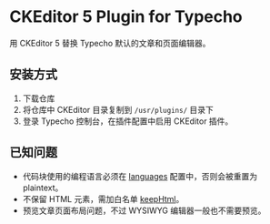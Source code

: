 # CKEditor 5 Plugin for Typecho

用 CKEditor 5 替换 Typecho 默认的文章和页面编辑器。

## 安装方式

1. 下载仓库
2. 将仓库中 CKEditor 目录复制到 `/usr/plugins/` 目录下
3. 登录 Typecho 控制台，在插件配置中启用 CKEditor 插件。

## 已知问题

- 代码块使用的编程语言必须在 [languages](https://ckeditor.com/docs/ckeditor5/latest/features/code-blocks.html#configuring-code-block-languages) 配置中，否则会被重置为 plaintext。
- 不保留 HTML 元素，需加白名单 [keepHtml](https://ckeditor.com/docs/ckeditor5/latest/api/module_markdown-gfm_gfmdataprocessor-GFMDataProcessor.html#function-keepHtml)。
- 预览文章页面布局问题，不过 WYSIWYG 编辑器一般也不需要预览。
